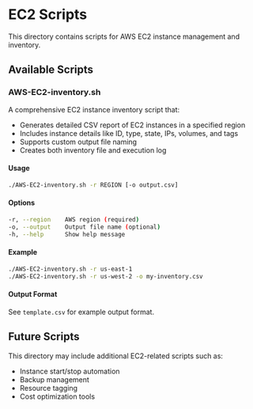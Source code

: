 # EC2 Scripts

This directory contains scripts for AWS EC2 instance management and inventory.

## Available Scripts

### AWS-EC2-inventory.sh

A comprehensive EC2 instance inventory script that:

- Generates detailed CSV report of EC2 instances in a specified region
- Includes instance details like ID, type, state, IPs, volumes, and tags
- Supports custom output file naming
- Creates both inventory file and execution log

#### Usage

```bash
./AWS-EC2-inventory.sh -r REGION [-o output.csv]
```

#### Options

```bash
-r, --region    AWS region (required)
-o, --output    Output file name (optional)
-h, --help      Show help message
```

#### Example

```bash
./AWS-EC2-inventory.sh -r us-east-1
./AWS-EC2-inventory.sh -r us-west-2 -o my-inventory.csv
```

#### Output Format

See `template.csv` for example output format.

## Future Scripts

This directory may include additional EC2-related scripts such as:

- Instance start/stop automation
- Backup management
- Resource tagging
- Cost optimization tools
